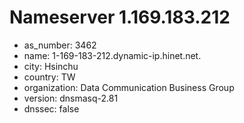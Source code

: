 # Nameserver 1.169.183.212

* as_number: 3462
* name: 1-169-183-212.dynamic-ip.hinet.net.
* city: Hsinchu
* country: TW
* organization: Data Communication Business Group
* version: dnsmasq-2.81
* dnssec: false
